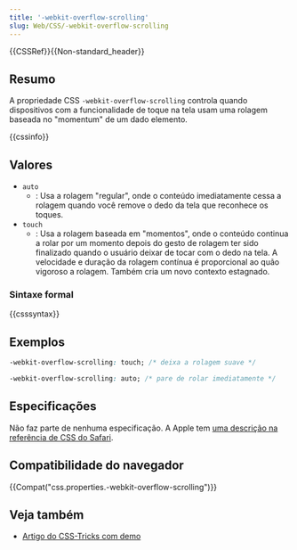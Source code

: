 ```yaml
---
title: '-webkit-overflow-scrolling'
slug: Web/CSS/-webkit-overflow-scrolling
---
```


{{CSSRef}}{{Non-standard_header}}

## Resumo

A propriedade CSS `-webkit-overflow-scrolling` controla quando dispositivos com a funcionalidade de toque na tela usam uma rolagem baseada no "momentum" de um dado elemento.

{{cssinfo}}

## Valores

- `auto`
  - : Usa a rolagem "regular", onde o conteúdo imediatamente cessa a rolagem quando você remove o dedo da tela que reconhece os toques.
- `touch`
  - : Usa a rolagem baseada em "momentos", onde o conteúdo continua a rolar por um momento depois do gesto de rolagem ter sido finalizado quando o usuário deixar de tocar com o dedo na tela. A velocidade e duração da rolagem contínua é proporcional ao quão vigoroso a rolagem. Também cria um novo contexto estagnado.

### Sintaxe formal

{{csssyntax}}

## Exemplos

```css
-webkit-overflow-scrolling: touch; /* deixa a rolagem suave */

-webkit-overflow-scrolling: auto; /* pare de rolar imediatamente */
```

## Especificações

Não faz parte de nenhuma especificação. A Apple tem [uma descrição na referência de CSS do Safari](https://developer.apple.com/library/safari/documentation/AppleApplications/Reference/SafariCSSRef/Articles/StandardCSSProperties.html#//apple_ref/css/property/-webkit-overflow-scrolling).

## Compatibilidade do navegador

{{Compat("css.properties.-webkit-overflow-scrolling")}}

## Veja também

- [Artigo do CSS-Tricks com demo](http://css-tricks.com/snippets/css/momentum-scrolling-on-ios-overflow-elements/)
